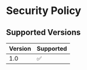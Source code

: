 # Security Policy

## Supported Versions
| Version | Supported          |
| ------- | ------------------ |
| 1.0   | :white_check_mark: |


